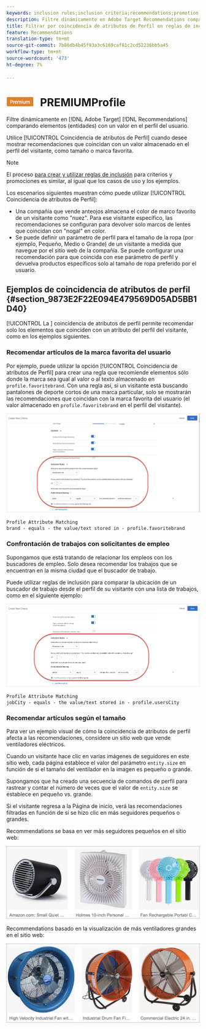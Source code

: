 ```yaml
---
keywords: inclusion rules;inclusion criteria;recommendations;promotion;promotions;dynamic filtering;dynamic;profile attribute matching
description: Filtre dinámicamente en Adobe Target Recommendations comparando elementos (entidades) con un valor en el perfil del usuario.
title: Filtrar por coincidencia de atributos de Perfil en reglas de inclusión dinámica en Adobe Target Recommendations
feature: Recommendations
translation-type: tm+mt
source-git-commit: 7b86db4b45f93a3c6169caf81c2cd52236bb5a45
workflow-type: tm+mt
source-wordcount: '473'
ht-degree: 7%

---
```



# ![Coincidencia de atributos ](/help/assets/premium.png) PREMIUMProfile

Filtre dinámicamente en [!DNL Adobe Target] [!DNL Recommendations] comparando elementos (entidades) con un valor en el perfil del usuario.

Utilice [!UICONTROL Coincidencia de atributos de Perfil] cuando desee mostrar recomendaciones que coincidan con un valor almacenado en el perfil del visitante, como tamaño o marca favorita.

>[!NOTE]
>
>El proceso [para crear y utilizar reglas de inclusión](/help/c-recommendations/c-algorithms/use-dynamic-and-static-inclusion-rules.md) para criterios y promociones es similar, al igual que los casos de uso y los ejemplos.

Los escenarios siguientes muestran cómo puede utilizar [!UICONTROL Coincidencia de atributos de Perfil]:

* Una compañía que vende anteojos almacena el color de marco favorito de un visitante como &quot;nuez&quot;. Para ese visitante específico, las recomendaciones se configuran para devolver solo marcos de lentes que coincidan con &quot;nogal&quot; en color.
* Se puede definir un parámetro de perfil para el tamaño de la ropa (por ejemplo, Pequeño, Medio o Grande) de un visitante a medida que navegue por el sitio web de la compañía. Se puede configurar una recomendación para que coincida con ese parámetro de perfil y devuelva productos específicos solo al tamaño de ropa preferido por el usuario.

## Ejemplos de coincidencia de atributos de perfil {#section_9873E2F22E094E479569D05AD5BB1D40}

[!UICONTROL La ] coincidencia de atributos de perfil permite recomendar solo los elementos que coinciden con un atributo del perfil del visitante, como en los ejemplos siguientes.

### Recomendar artículos de la marca favorita del usuario

Por ejemplo, puede utilizar la opción [!UICONTROL Coincidencia de atributos de Perfil] para crear una regla que recomiende elementos sólo donde la marca sea igual al valor o al texto almacenado en `profile.favoritebrand`. Con una regla así, si un visitante está buscando pantalones de deporte cortos de una marca particular, solo se mostrarán las recomendaciones que coincidan con la marca favorita del usuario (el valor almacenado en `profile.favoritebrand` en el perfil del visitante).

![Marca favorita](/help/c-recommendations/c-algorithms/assets/favorite-brand.png)

```
Profile Attribute Matching
brand - equals - the value/text stored in - profile.favoritebrand
```

### Confrontación de trabajos con solicitantes de empleo

Supongamos que está tratando de relacionar los empleos con los buscadores de empleo. Solo desea recomendar los trabajos que se encuentran en la misma ciudad que el buscador de trabajo.

Puede utilizar reglas de inclusión para comparar la ubicación de un buscador de trabajo desde el perfil de su visitante con una lista de trabajos, como en el siguiente ejemplo:

![Ciudad del usuario](/help/c-recommendations/c-algorithms/assets/city.png)

```
Profile Attribute Matching
jobCity - equals - the value/text stored in - profile.usersCity
```

### Recomendar artículos según el tamaño

Para ver un ejemplo visual de cómo la coincidencia de atributos de perfil afecta a las recomendaciones, considere un sitio web que vende ventiladores eléctricos.

Cuando un visitante hace clic en varias imágenes de seguidores en este sitio web, cada página establece el valor del parámetro `entity.size` en función de si el tamaño del ventilador en la imagen es pequeño o grande.

Supongamos que ha creado una secuencia de comandos de perfil para rastrear y contar el número de veces que el valor de `entity.size` se establece en pequeño vs. grande.

Si el visitante regresa a la Página de inicio, verá las recomendaciones filtradas en función de si se hizo clic en más seguidores pequeños o grandes.

Recommendations se basa en ver más seguidores pequeños en el sitio web:

![recomendaciones de seguidores pequeños](/help/c-recommendations/c-algorithms/assets/small-fans.png)

Recommendations basado en la visualización de más ventiladores grandes en el sitio web:

![recomendaciones de seguidores grandes](/help/c-recommendations/c-algorithms/assets/large-fans.png)